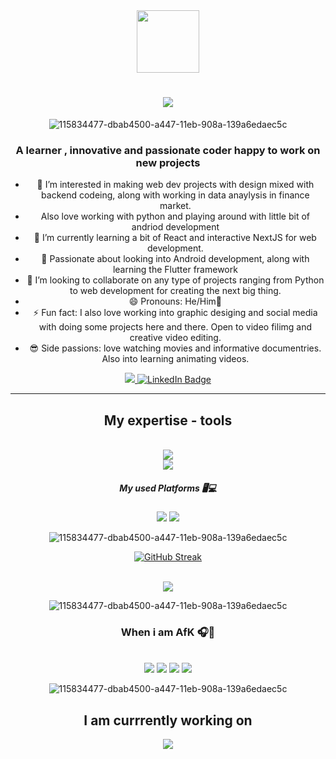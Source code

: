 <div id="header" align="center">
<img src ="https://media1.giphy.com/media/v1.Y2lkPTc5MGI3NjExdXd6dmE1NTVlNm00eDBrN3B6OXAxOTZhdXRrMnVzdzJwYTd5dmpmYiZlcD12MV9pbnRlcm5hbF9naWZfYnlfaWQmY3Q9cw/3kPDmoWdBpQPNhCnUG/giphy.gif" width ="100/>
    </div>

<img align="right" src="https://visitor-badge.laobi.icu/badge?page_id=Akshitwadhwa/Akshitwadhwa" />

<h1 align="center">
    <img src="https://readme-typing-svg.herokuapp.com/?font=Righteous&size=35&center=true&vCenter=true&width=500&height=70&duration=4000&lines=Hi+There!+👋;+I'm+Akshit+Wadhwa!;" />
</h1> 

![115834477-dbab4500-a447-11eb-908a-139a6edaec5c](https://user-images.githubusercontent.com/105775899/235299569-e15e9b1c-09cc-492a-ad8e-cef25979d4d1.gif)

<h3 align ="center"> A learner , innovative and passionate coder happy to work on new projects</h3>


- 👀 I’m interested in making web dev projects with design mixed with backend codeing, along with working in data anaylysis in finance market.
- Also love working with python and playing around with little bit of andriod development
- 🌱 I’m currently learning a bit of React and interactive NextJS for web development.
- 🌱 Passionate about looking into Android development, along with learning the Flutter framework
- 💞️ I’m looking to collaborate on any type of projects ranging from Python to web development for creating the next big thing.
- 😄 Pronouns: He/Him👦
- ⚡ Fun fact: I also love working into graphic desiging and social media with doing some projects here and there. Open to video filimg and creative video editing.
- 😎 Side passions: love watching movies and informative documentries. Also into learning animating videos.

<div align = "center">
  <a href="mailto:akshitwadhwa06@gmail.com">
  <img src = "https://img.shields.io/badge/Gmail-D14836?style=for-the-badge&logo=gmail&logoColor=white " target = "_blank" />
  </a>
  <a href="www.linkedin.com/in/akshit-wadhwa-56b65b320">
    <img src="https://img.shields.io/badge/LinkedIn-blue?style=for-the-badge&logo=linkedin&logoColor=white" alt="LinkedIn Badge"/>
  </a>
 
</div>

<hr/>
 <h2 align = "center" > My expertise - tools </h2>
 <br/>
 <div align = "center">
    <a href="https://skillicons.dev">
    <img src="https://skillicons.dev/icons?i=git,arduino,figma,swift,c,flutter,python,java,vscode" /><br>
    </a>
    <a2 href="https://skillicons.dev">
    <img src="https://skillicons.dev/icons?i=autocad,azure,css,nodejs,mysql,npm,postman,r,linkedin" /><br>
    </a2>
 </div>

 
 <div align = "center">
   <h5 align = "center" > My used Platforms 🖥️💻</h5>
   <img src = "https://img.shields.io/badge/Xcode-007ACC?style=for-the-badge&logo=Xcode&logoColor=white" />
   <img src = "https://img.shields.io/badge/Visual%20Studio%20Code-0078d7.svg?style=for-the-badge&logo=visual-studio-code&logoColor=white" />
 </div>

 ![115834477-dbab4500-a447-11eb-908a-139a6edaec5c](https://user-images.githubusercontent.com/105775899/235299569-e15e9b1c-09cc-492a-ad8e-cef25979d4d1.gif)

[![GitHub Streak](https://streak-stats.demolab.com?user=AkshitWadhwa&theme=catppuccin-macchiato&hide_border=true)](https://git.io/streak-stats)
<div align="center">
<br />
   
 
<img src="https://github-readme-stats.vercel.app/api?username=Akshitwadhwa&show_icons=true&locale=en&theme=midnight-purple&rank_icon=github" />
</div>

![115834477-dbab4500-a447-11eb-908a-139a6edaec5c](https://user-images.githubusercontent.com/105775899/235299569-e15e9b1c-09cc-492a-ad8e-cef25979d4d1.gif)

 ### When i am AfK 🎧🍕 
 <br/>
 <div align = "center" > 
          <img src = "https://img.shields.io/badge/riotgames-D32936.svg?style=for-the-badge&logo=riotgames&logoColor=white" />
          <img src = "https://img.shields.io/badge/Playstation%204-003791?style=for-the-badge&logo=playstation-4&logoColor=white "/>
          <img src = "https://img.shields.io/badge/steam-%23000000.svg?style=for-the-badge&logo=steam&logoColor=white "/>
          <img src = "https://img.shields.io/badge/Spotify-1ED760?style=for-the-badge&logo=spotify&logoColor=white "/>

 </div>
 
![115834477-dbab4500-a447-11eb-908a-139a6edaec5c](https://user-images.githubusercontent.com/105775899/235299569-e15e9b1c-09cc-492a-ad8e-cef25979d4d1.gif)
 
 <div>
      <h2 align = "center" >I am currrently working on </h2>
 </div>
 
![](https://github-contributor-stats.vercel.app/api?username=Akshitwadhwa&limit=5&theme=shades-of-purple&combine_all_yearly_contributions=true)
 
<!---
Akshitwadhwa/Akshitwadhwa is a ✨ special ✨ repository because its `README.md` (this file) appears on your GitHub profile.
You can click the Preview link to take a look at your changes.
--->
